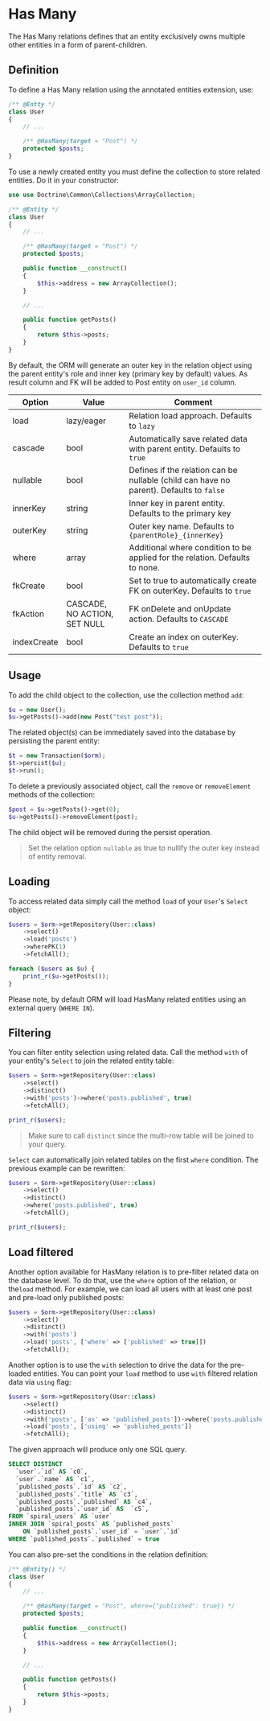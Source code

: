 # Has Many
The Has Many relations defines that an entity exclusively owns multiple other entities in a form of parent-children.

## Definition
To define a Has Many relation using the annotated entities extension, use:

```php
/** @Entty */
class User
{
    // ...

    /** @HasMany(target = "Post") */
    protected $posts;
}
```

To use a newly created entity you must define the collection to store related entities. Do it in your constructor:

```php
use use Doctrine\Common\Collections\ArrayCollection;

/** @Entity */
class User
{
    // ...

    /** @HasMany(target = "Post") */
    protected $posts;

    public function __construct()
    {
        $this->address = new ArrayCollection();
    }

    // ...

    public function getPosts()
    {
        return $this->posts;
    }
}
```

By default, the ORM will generate an outer key in the relation object using the parent entity's role and inner key (primary key by default) values. As result column and FK will be added to Post entity on `user_id` column.

Option      | Value  | Comment
---         | ---    | ----
load        | lazy/eager | Relation load approach. Defaults to `lazy`
cascade     | bool   | Automatically save related data with parent entity. Defaults to `true`
nullable    | bool   | Defines if the relation can be nullable (child can have no parent). Defaults to `false`
innerKey    | string | Inner key in parent entity. Defaults to the primary key
outerKey    | string | Outer key name. Defaults to `{parentRole}_{innerKey}`
where       | array  | Additional where condition to be applied for the relation. Defaults to none.
fkCreate    | bool   | Set to true to automatically create FK on outerKey. Defaults to `true`
fkAction    | CASCADE, NO ACTION, SET NULL | FK onDelete and onUpdate action. Defaults to `CASCADE`
indexCreate | bool   | Create an index on outerKey. Defaults to `true`

## Usage
To add the child object to the collection, use the collection method `add`:

```php
$u = new User();
$u->getPosts()->add(new Post("test post"));
```

The related object(s) can be immediately saved into the database by persisting the parent entity:

```php
$t = new Transaction($orm);
$t->persist($u);
$t->run();
```

To delete a previously associated object,  call the `remove` or `removeElement` methods of the collection:

```php
$post = $u->getPosts()->get(0);
$u->getPosts()->removeElement(post);
```

The child object will be removed during the persist operation.

> Set the relation option `nullable` as true to nullify the outer key instead of entity removal.

## Loading
To access related data simply call the method `load` of your `User`'s `Select` object:

```php
$users = $orm->getRepository(User::class)
    ->select()
    ->load('posts')
    ->wherePK(1)
    ->fetchAll();

foreach ($users as $u) {
    print_r($u->getPosts());
}
```

Please note, by default ORM will load HasMany related entities using an external query (`WHERE IN`).

## Filtering
You can filter entity selection using related data. Call the method `with` of your entity's `Select` to join the related entity table:

```php
$users = $orm->getRepository(User::class)
    ->select()
    ->distinct()
    ->with('posts')->where('posts.published', true)
    ->fetchAll();

print_r($users);
```

> Make sure to call `distinct` since the multi-row table will be joined to your query.

`Select` can automatically join related tables on the first `where` condition. The previous example can be rewritten:

```php
$users = $orm->getRepository(User::class)
    ->select()
    ->distinct()
    ->where('posts.published', true)
    ->fetchAll();

print_r($users);
```

## Load filtered
Another option available for HasMany relation is to pre-filter related data on the database level. To do that, use the `where` option of the relation, or the`load` method. For example, we can load all users with at least one post and pre-load only published posts:

```php
$users = $orm->getRepository(User::class)
    ->select()
    ->distinct()
    ->with('posts')
    ->load('posts', ['where' => ['published' => true]])
    ->fetchAll();
```

Another option is to use the `with` selection to drive the data for the pre-loaded entities. You can point your `load` method to use
`with` filtered relation data via `using` flag:

```php
$users = $orm->getRepository(User::class)
    ->select()
    ->distinct()
    ->with('posts', ['as' => 'published_posts'])->where('posts.published', true)
    ->load('posts', ['using' => 'published_posts'])
    ->fetchAll();
```

The given approach will produce only one SQL query.

```sql
SELECT DISTINCT
  `user`.`id` AS `c0`,
  `user`.`name` AS `c1`,
  `published_posts`.`id` AS `c2`,
  `published_posts`.`title` AS `c3`,
  `published_posts`.`published` AS `c4`,
  `published_posts`.`user_id` AS  `c5`,
FROM `spiral_users` AS `user`
INNER JOIN `spiral_posts` AS `published_posts`
    ON `published_posts`.`user_id` = `user`.`id`
WHERE `published_posts`.`published` = true
```

You can also pre-set the conditions in the relation definition:

```php
/** @Entity() */
class User
{
    // ...

    /** @HasMany(target = "Post", where={"published": true}) */
    protected $posts;

    public function __construct()
    {
        $this->address = new ArrayCollection();
    }

    // ...

    public function getPosts()
    {
        return $this->posts;
    }
}
```
